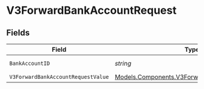 # V3ForwardBankAccountRequest


## Fields

| Field                                                                                                   | Type                                                                                                    | Required                                                                                                | Description                                                                                             |
| ------------------------------------------------------------------------------------------------------- | ------------------------------------------------------------------------------------------------------- | ------------------------------------------------------------------------------------------------------- | ------------------------------------------------------------------------------------------------------- |
| `BankAccountID`                                                                                         | *string*                                                                                                | :heavy_check_mark:                                                                                      | The bank account ID                                                                                     |
| `V3ForwardBankAccountRequestValue`                                                                      | [Models.Components.V3ForwardBankAccountRequest](../../Models/Components/V3ForwardBankAccountRequest.md) | :heavy_minus_sign:                                                                                      | N/A                                                                                                     |